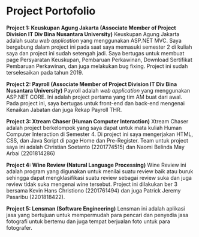 # Project Portofolio

**Project 1: Keuskupan Agung Jakarta (Associate Member of Project Division IT Div Bina Nusantara University)**
Keuskupan Agung Jakarta adalah suatu _web application_ yang menggunakan ASP.NET MVC. Saya bergabung dalam project ini pada saat saya memasuki semester 2 di kuliah saya dan project ini sudah setengah jadi. Saya bertugas untuk membuat page Persyaratan Keuskupan, Pembaruan Perkawinan, Download Sertifikat Pembaruan Perkawinan, dan juga melakukan bug fixing. Project ini sudah terselesaikan pada tahun 2019.

**Project 2: Payroll (Associate Member of Project Division IT Div Bina Nusantara University)**
Payroll adalah _web application_ yang menggunakan ASP.NET CORE. Ini adalah project pertama yang tim AM buat dari awal. Pada project ini, saya bertugas untuk front-end dan back-end mengenai Kenaikan Jabatan dan juga Rekap Payroll THR.

**Project 3: Xtream Chaser (Human Computer Interaction)**
Xtream Chaser adalah project berkelompok yang saya dapat untuk mata kuliah Human Computer Interaction di Semester 4. Di project ini saya mengerjakan HTML, CSS, dan Java Script di page Home dan Pre-Register. Team untuk project saya ini adalah Christian Soetanto (2201774515) dan Naomi Belinda May Arbai (2201814286)

**Project 4: Wine Review (Natural Language Processing)**
Wine Review ini adalah program yang digunakan untuk menilai suatu review baik atau buruk sehingga dapat mengklasifikasi suatu review sebagai review suka dan juga review tidak suka mengenai wine tersebut. Project ini dilakukan ber 3 bersama Kevin Hans Christiono (2201761494) dan juga Patrick Jeremy Pasaribu (2201818422).

**Project 5: Lensman (Software Engineering)**
Lensman ini adalah aplikasi jasa yang bertujuan untuk mempermudah para pencari dan penyedia jasa fotografi untuk bertemu dan juga tempat berjualan foto untuk para fotografer. 
